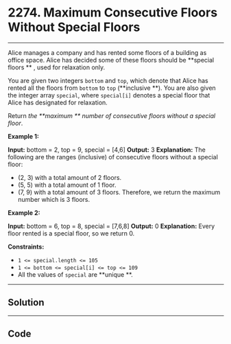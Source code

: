 # 2274. Maximum Consecutive Floors Without Special Floors

---

Alice manages a company and has rented some floors of a building as office space. Alice has decided some of these floors should be **special floors ** , used for relaxation only.

You are given two integers `bottom` and `top`, which denote that Alice has rented all the floors from `bottom` to `top` (**inclusive **). You are also given the integer array `special`, where `special[i]` denotes a special floor that Alice has designated for relaxation.

Return _the **maximum ** number of consecutive floors without a special floor_.

 

**Example 1:**


**Input:** bottom = 2, top = 9, special = [4,6]
**Output:** 3
**Explanation:** The following are the ranges (inclusive) of consecutive floors without a special floor:
- (2, 3) with a total amount of 2 floors.
- (5, 5) with a total amount of 1 floor.
- (7, 9) with a total amount of 3 floors.
Therefore, we return the maximum number which is 3 floors.


**Example 2:**


**Input:** bottom = 6, top = 8, special = [7,6,8]
**Output:** 0
**Explanation:** Every floor rented is a special floor, so we return 0.


 

**Constraints:**

  * `1 <= special.length <= 105`
  * `1 <= bottom <= special[i] <= top <= 109`
  * All the values of `special` are **unique **.

---

## Solution



---

## Code
```python


```